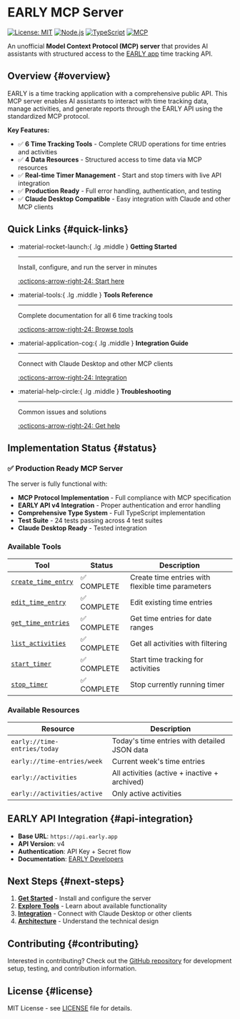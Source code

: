 # EARLY MCP Server

[![License: MIT](https://img.shields.io/badge/License-MIT-yellow.svg)](https://opensource.org/licenses/MIT)
[![Node.js](https://img.shields.io/badge/Node.js-%3E%3D18.0.0-green.svg)](https://nodejs.org/)
[![TypeScript](https://img.shields.io/badge/TypeScript-5.0+-blue.svg)](https://www.typescriptlang.org/)
[![MCP](https://img.shields.io/badge/MCP-Compatible-purple.svg)](https://modelcontextprotocol.io/)

An unofficial **Model Context Protocol (MCP) server** that provides AI assistants with structured access to the [EARLY app](https://early.app/) time tracking API.

## Overview {#overview}

EARLY is a time tracking application with a comprehensive public API. This MCP server enables AI assistants to interact with time tracking data, manage activities, and generate reports through the EARLY API using the standardized MCP protocol.

**Key Features:**

- ✅ **6 Time Tracking Tools** - Complete CRUD operations for time entries and activities
- ✅ **4 Data Resources** - Structured access to time data via MCP resources  
- ✅ **Real-time Timer Management** - Start and stop timers with live API integration
- ✅ **Production Ready** - Full error handling, authentication, and testing
- ✅ **Claude Desktop Compatible** - Easy integration with Claude and other MCP clients

## Quick Links {#quick-links}

<div class="grid cards" markdown>

-   :material-rocket-launch:{ .lg .middle } **Getting Started**

    ---

    Install, configure, and run the server in minutes

    [:octicons-arrow-right-24: Start here](getting-started.md)

-   :material-tools:{ .lg .middle } **Tools Reference**

    ---

    Complete documentation for all 6 time tracking tools

    [:octicons-arrow-right-24: Browse tools](tools/index.md)

-   :material-application-cog:{ .lg .middle } **Integration Guide**

    ---

    Connect with Claude Desktop and other MCP clients

    [:octicons-arrow-right-24: Integration](integration.md)

-   :material-help-circle:{ .lg .middle } **Troubleshooting**

    ---

    Common issues and solutions

    [:octicons-arrow-right-24: Get help](troubleshooting.md)

</div>

## Implementation Status {#status}

### ✅ Production Ready MCP Server

The server is fully functional with:

- **MCP Protocol Implementation** - Full compliance with MCP specification
- **EARLY API v4 Integration** - Proper authentication and error handling
- **Comprehensive Type System** - Full TypeScript implementation
- **Test Suite** - 24 tests passing across 4 test suites
- **Claude Desktop Ready** - Tested integration

### Available Tools

| Tool | Status | Description |
|------|--------|-------------|
| [`create_time_entry`](tools/create_time_entry.md) | <span class="tool-status-implemented">✅ COMPLETE</span> | Create time entries with flexible time parameters |
| [`edit_time_entry`](tools/edit_time_entry.md) | <span class="tool-status-implemented">✅ COMPLETE</span> | Edit existing time entries |
| [`get_time_entries`](tools/get_time_entries.md) | <span class="tool-status-implemented">✅ COMPLETE</span> | Get time entries for date ranges |
| [`list_activities`](tools/list_activities.md) | <span class="tool-status-implemented">✅ COMPLETE</span> | Get all activities with filtering |
| [`start_timer`](tools/start_timer.md) | <span class="tool-status-implemented">✅ COMPLETE</span> | Start time tracking for activities |
| [`stop_timer`](tools/stop_timer.md) | <span class="tool-status-implemented">✅ COMPLETE</span> | Stop currently running timer |

### Available Resources

| Resource | Description |
|----------|-------------|
| `early://time-entries/today` | Today's time entries with detailed JSON data |
| `early://time-entries/week` | Current week's time entries |
| `early://activities` | All activities (active + inactive + archived) |
| `early://activities/active` | Only active activities |

## EARLY API Integration {#api-integration}

- **Base URL**: `https://api.early.app`
- **API Version**: v4
- **Authentication**: API Key + Secret flow
- **Documentation**: [EARLY Developers](https://developers.early.app/)

## Next Steps {#next-steps}

1. **[Get Started](getting-started.md)** - Install and configure the server
2. **[Explore Tools](tools/index.md)** - Learn about available functionality  
3. **[Integration](integration.md)** - Connect with Claude Desktop or other clients
4. **[Architecture](architecture.md)** - Understand the technical design

## Contributing {#contributing}

Interested in contributing? Check out the [GitHub repository](https://github.com/janfincke/early-mcp-server) for development setup, testing, and contribution information.

## License {#license}

MIT License - see [LICENSE](https://github.com/janfincke/early-mcp-server/blob/main/LICENSE) file for details.